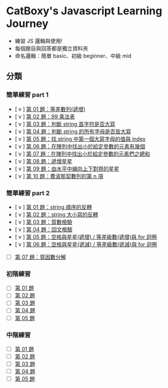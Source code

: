 # CatBoxy's Javascript Learning Journey
- 練習 JS 邏輯與使用!
- 每個題目與回答都是獨立資料夾
- 命名邏輯：簡單 basic、初級 beginner、中級 mid
## 分類
### 簡單練習 part 1
- [ v ] [第 01 題：等差數列(遞增)](./basic-01/index.js)
- [ v ] [第 02 題：99 乘法表](./basic-02/index.js)
- [ v ] [第 03 題：判斷 string 首字符是否大寫](./basic-03/index.js)
- [ v ] [第 04 題：判斷 string 的所有字母是否皆大寫](./basic-04/index.js)
- [ v ] [第 05 題：找 string 中第一個大寫字母的值與 index](./basic-05/index.js)
- [ v ] [第 06 題：在陣列中找出小於給定參數的元素有幾個](./basic-06/index.js)
- [ v ] [第 07 題：在陣列中找出小於給定參數的元素們之總和](./basic-07/index.js)
- [ v ] [第 08 題：遞增星星](./basic-08/index.js)
- [ v ] [第 09 題：由水平中線向上下對齊的星星](./basic-09/index.js)
- [ v ] [第 10 題：費波那契數列的第 n 項](./basic-10/index.js)
### 簡單練習 part 2
- [ v ] [第 01 題：string 順序的反轉](./basic-11/index.js)
- [ v ] [第 02 題：string 大小寫的反轉](./basic-12/index.js)
- [ v ] [第 03 題：質數檢驗](./basic-13/index.js)
- [ v ] [第 04 題：回文檢驗](./basic-14/index.js)
- [ v ] [第 05 題：空格與星星(遞增) / 等差級數(遞增)與 for 迴圈](./basic-15/index.js)
- [ v ] [第 06 題：空格與星星(遞減) / 等差級數(遞減)與 for 迴圈](./basic-16/index.js)
- [  ] [第 07 題：質因數分解](./basic-17/index.js)
### 初階練習
- [  ] [第 01 題](./beginner-01/index.js)
- [  ] [第 02 題](./beginner-02/index.js)
- [  ] [第 03 題](./beginner-03/index.js)
- [  ] [第 04 題](./beginner-04/index.js)
- [  ] [第 05 題](./beginner-05/index.js)
### 中階練習
- [  ] [第 01 題](./mid-01/index.js)
- [  ] [第 02 題](./mid-02/index.js)
- [  ] [第 03 題](./mid-03/index.js)
- [  ] [第 04 題](./mid-04/index.js)
- [  ] [第 05 題](./mid-05/index.js)
